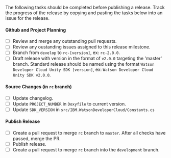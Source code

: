 The following tasks should be completed before publishing a release. Track the progress of the release by copying and pasting the tasks below into an issue for the release.

#### Github and Project Planning

- [ ] Review and merge any outstanding pull requests.
- [ ] Review any oustanding issues assigned to this release milestone.
- [ ] Branch from `develop` to `rc-[version]`, ex: `rc-2.0.0`.
- [ ] Draft release with version in the format of `v2.0.0` targeting the 'master' branch. Standard release should be named using the format `Watson Developer Cloud Unity SDK [version]`, ex: `Watson Developer Cloud Unity SDK v2.0.0`.
 
#### Source Changes (in `rc` branch)

- [ ] Update changelog.
- [ ] Update `PROJECT_NUMBER` in `Doxyfile` to current version.
- [ ] Update `SDK_VERSION` in `src/IBM.WatsonDeveloperCloud/Constants.cs`

#### Publish Release

- [ ] Create a pull request to merge `rc` branch to `master`. After all checks have passed, merge the PR.
- [ ] Publish release.
- [ ] Create a pull request to merge `rc` branch into the `development` branch.